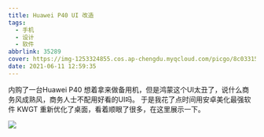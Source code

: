 ```yaml
---
title: Huawei P40 UI 改造
tags:
  - 手机
  - 设计
  - 软件
abbrlink: 35289
cover: https://img-1253324855.cos.ap-chengdu.myqcloud.com/picgo/8c03315887b1cea6b8651ae5cbb15a42.webp
date: 2021-06-11 12:59:35
---
```



内购了一台Huawei P40 想着拿来做备用机，但是鸿蒙这个UI太丑了，说什么商务风成熟风，商务人士不配用好看的UI吗。
于是我花了点时间用安卓美化最强软件 KWGT 重新优化了桌面，看着顺眼了很多，在这里展示一下。


![](https://img-1253324855.cos.ap-chengdu.myqcloud.com/picgo/p40%20desk.jpg)

